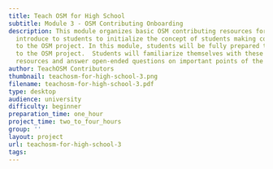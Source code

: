 ```yaml
---
title: Teach OSM for High School
subtitle: Module 3 - OSM Contributing Onboarding
description: This module organizes basic OSM contributing resources for teachers to
  introduce to students to initialize the concept of students making contributions
  to the OSM project. In this module, students will be fully prepared to contribute
  to the OSM project.  Students will familiarize themselves with these mapping-ready
  resources and answer open-ended questions on important points of the three resources.
author: TeachOSM Contributors
thumbnail: teachosm-for-high-school-3.png
filename: teachosm-for-high-school-3.pdf
type: desktop
audience: university
difficulty: beginner
preparation_time: one_hour
project_time: two_to_four_hours
group: ''
layout: project
url: teachosm-for-high-school-3
tags:
---
```


